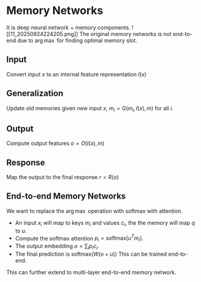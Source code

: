 # Memory Networks
It is deep neural network + memory components.
![[11_20250924224205.png]]
The original memory networks is not end-to-end due to $\arg\max$ for finding optimal memory slot.
## Input
Convert input $x$ to an internal feature representation $I(x)$
## Generalization
Update old memories given new input $x$, $m_i = G(m_i, I(x), m)$ for all $i$.
## Output
Compute output features $o = O(I(x), m)$
## Response
Map the output to the final response $r = R(o)$
## End-to-end Memory Networks
We want to replace the $\arg\max$ operation with softmax with attention.
- An input $x_i$ will map to keys $m_i$ and values $c_i$, the the memory will map $q$ to $u$.
- Compute the softmax attention $p_i = \text{softmax}(u^T m_i)$.
- The output embedding $o = \sum_i p_i c_i$.
- The final prediction is $\text{softmax}(W(o+u))$
This can be trained end-to-end.

This can further extend to multi-layer end-to-end memory network. 